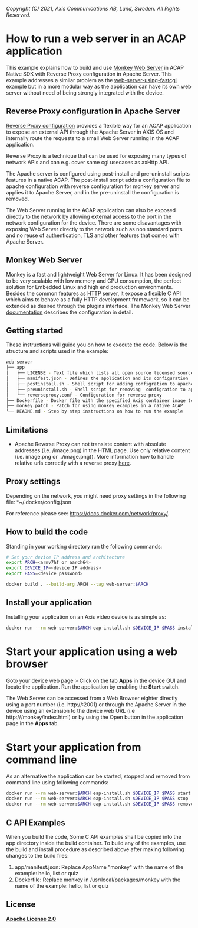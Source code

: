 *Copyright (C) 2021, Axis Communications AB, Lund, Sweden. All Rights Reserved.*

# How to run a web server in an ACAP application

This example explains how to build and use [Monkey Web Server](https://github.com/monkey/monkey) in ACAP Native SDK with Reverse Proxy configuration in Apache Server.
This example addresses a similar problem as the [web-server-using-fastcgi](../web-server-using-fastcgi) example but in a more modular way as the application can have its own web server without need of being strongly integrated with the device.

## Reverse Proxy configuration in Apache Server

[Reverse Proxy configuration](https://httpd.apache.org/docs/2.4/howto/reverse_proxy.html) provides a flexible way for an ACAP application to expose an external API through the Apache Server in AXIS OS and internally route the requests to a small Web Server running in the ACAP application.

Reverse Proxy is a technique that can be used for exposing many types of network APIs and can e.g. cover same cgi usecases as axHttp API.

The Apache server is configured using post-install and pre-uninstall scripts features in a native ACAP. The post-install script adds a configuration file to apache configuration with reverse configuration for monkey server and applies it to Apache Server, and in the pre-uninstall the configuration is removed.

The Web Server running in the ACAP application can also be exposed directly to the network by allowing external access to the port in the network configuration for the device. There are some disavantages with exposing Web Server directly to the network such as non standard ports and no reuse of authentication, TLS and other features that comes with Apache Server.

## Monkey Web Server

Monkey is a fast and lightweight Web Server for Linux. It has been designed to be very scalable with low memory and CPU consumption, the perfect solution for Embedded Linux and high end production environments. Besides the common features as HTTP server, it expose a flexible C API which aims to behave as a fully HTTP development framework, so it can be extended as desired through the plugins interface. The Monkey Web Server [documentation](http://monkey-project.com/documentation/1.5) describes the configuration in detail.

## Getting started

These instructions will guide you on how to execute the code. Below is the structure and scripts used in the example:

```sh
web-server
├── app
│   ├── LICENSE - Text file which lists all open source licensed source code distributed with the application
│   ├── manifest.json - Defines the application and its configuration
│   ├── postinstall.sh - Shell script for adding configration to apache
│   ├── preuninstall.sh - Shell script for removing  configration to apache
│   └── reverseproxy.conf - Configuration for reverse proxy
├── Dockerfile - Docker file with the specified Axis container image to build the example specified
├── monkey.patch - Patch for using monkey examples in a native ACAP
└── README.md - Step by step instructions on how to run the example
```

## Limitations

- Apache Reverse Proxy can not translate content with absolute addresses (i.e. /image.png) in the HTML page. Use only relative content (i.e. image.png or ../image.png)). More information how to handle relative urls correctly with a reverse proxy [here](https://serverfault.com/questions/561892/how-to-handle-relative-urls-correctly-with-a-reverse-proxy).

## Proxy settings

Depending on the network, you might need proxy settings in the following file: *~/.docker/config.json

For reference please see: https://docs.docker.com/network/proxy/.

## How to build the code

Standing in your working directory run the following commands:

```sh
# Set your device IP address and architecture
export ARCH=<armv7hf or aarch64>
export DEVICE_IP=<device IP address>
export PASS=<device password>

docker build . --build-arg ARCH --tag web-server:$ARCH
```

## Install your application

Installing your application on an Axis video device is as simple as:

```sh
docker run --rm web-server:$ARCH eap-install.sh $DEVICE_IP $PASS install
```

# Start your application using a web browser

Goto your device web page > Click on the tab **Apps** in the device GUI and locate the application. Run the application by enabling the **Start** switch.

The Web Server can be accessed from a Web Browser eighter directly using a port number (i.e. http://<device-ip>:2001) or through the Apache Server in the device using an extension to the device web URL (i.e http://<device-ip>/monkey/index.html) or by using the Open button in the application page in the **Apps** tab.

# Start your application from command line

As an alternative the application can be started, stopped and removed from command line using following commands:

```sh
docker run --rm web-server:$ARCH eap-install.sh $DEVICE_IP $PASS start
docker run --rm web-server:$ARCH eap-install.sh $DEVICE_IP $PASS stop
docker run --rm web-server:$ARCH eap-install.sh $DEVICE_IP $PASS remove
```

## C API Examples

When you build the code, Some C API examples shall be copied into the app directory inside the build container. To build any of the examples, use the build and install procedure as described above after making following changes to the build files:

1. app/manifest.json: Replace AppName "monkey" with the name of the example: hello, list or quiz
2. Dockerfile: Replace monkey in /usr/local/packages/monkey with the name of the example: hello, list or quiz

## License

**[Apache License 2.0](../LICENSE)**
